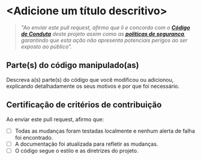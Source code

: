 # <Adicione um título descritivo>
<!--
Exemplo: Correção de Bug no Formulário de Usuários.
-->
<!-- 
Insentivamos que você adicione um tipo de label disponível que mais se encaixe com o tipo de pull request que você pretende fazer. Exemplo: "fix" ou "enhancement".
-->

> *"Ao enviar este pull request, afirmo que li e concordo com o **[Código de Conduta]()** deste projeto assim como as **[políticas de segurança]()**, garantindo que esta ação não apresenta potenciais perigos ao ser exposto ao público".*

## Parte(s) do código manipulado(as)

Descreva a(s) parte(s) do código que você modificou ou adicionou, explicando detalhadamente os seus motivos e por que foi necessário.

## Certificação de critérios de contribuição

<!-- 
Esta etapa é extremamente importante e, portanto, obrigatória.
Lembre-se, para marcar as opções com um "check", basta adicionar um "x" entre os colchetes.
-->

Ao enviar este pull request, afirmo que:

- [ ] Todas as mudanças foram testadas localmente e nenhum alerta de falha foi encontrado.
- [ ] A documentação foi atualizada para refletir as mudanças.
- [ ] O código segue o estilo e as diretrizes do projeto.

<!-- 
Após completar as etapas acima, você pode abrir um pull request.
Se tiver alguma dúvida, sinta-se à vontade para contatar os responsáveis do projeto pelo e-mail ou entrando em contato com a promotora do projeto através do link [Fale conosco]().
-->

<!--
## Referências

Sinta-se livre para adicionar referências a issues e/ou menções a pessoas, equipes, organizações ou documentações que podem servir de bibliografia.
-->
